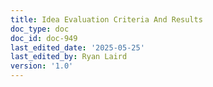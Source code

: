 ```yaml
---
title: Idea Evaluation Criteria And Results
doc_type: doc
doc_id: doc-949
last_edited_date: '2025-05-25'
last_edited_by: Ryan Laird
version: '1.0'
---
```



